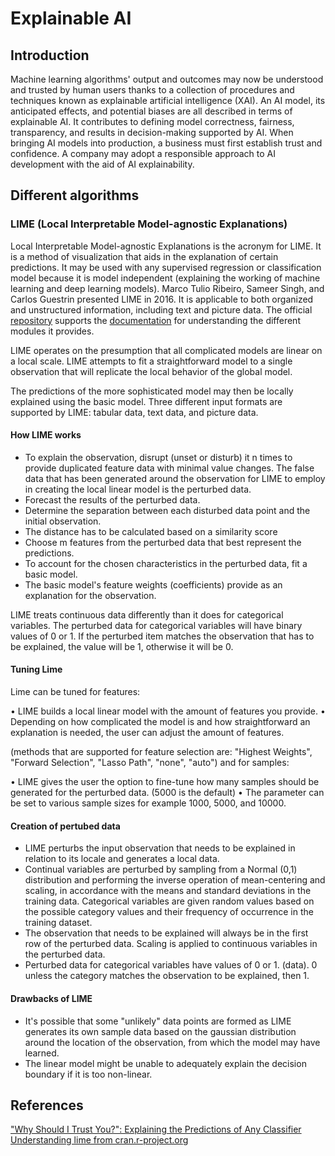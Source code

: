 # Explainable AI

## Introduction
Machine learning algorithms' output and outcomes may now be understood and trusted by human users thanks to a collection of procedures and techniques known as explainable artificial intelligence (XAI). An AI model, its anticipated effects, and potential biases are all described in terms of explainable AI. It contributes to defining model correctness, fairness, transparency, and results in decision-making supported by AI. When bringing AI models into production, a business must first establish trust and confidence. A company may adopt a responsible approach to AI development with the aid of AI explainability.

## Different algorithms

### LIME (Local Interpretable Model-agnostic Explanations)

Local Interpretable Model-agnostic Explanations is the acronym for LIME. It is a method of visualization that aids in the explanation of certain predictions. It may be used with any supervised regression or classification model because it is model independent (explaining the working of machine learning and deep learning models). Marco Tulio Ribeiro, Sameer Singh, and Carlos Guestrin presented LIME in 2016. It is applicable to both organized and unstructured information, including text and picture data. The official [repository](https://github.com/marcotcr/lime) supports the [documentation](https://lime-ml.readthedocs.io/en/latest/lime.html#) for understanding the different modules it provides.

LIME operates on the presumption that all complicated models are linear on a local scale. LIME attempts to fit a straightforward model to a single observation that will replicate the local behavior of the global model.

The predictions of the more sophisticated model may then be locally explained using the basic model. Three different input formats are supported by LIME: tabular data, text data, and picture data.

#### How LIME works

- To explain the observation, disrupt (unset or disturb) it n times to provide duplicated feature data with minimal value changes. The false data that has been generated around the observation for LIME to employ in creating the local linear model is the perturbed data.
- Forecast the results of the perturbed data.
- Determine the separation between each disturbed data point and the initial observation.
- The distance has to be calculated based on a similarity score
- Choose m features from the perturbed data that best represent the predictions.
- To account for the chosen characteristics in the perturbed data, fit a basic model.
- The basic model's feature weights (coefficients) provide as an explanation for the observation.

LIME treats continuous data differently than it does for categorical variables. The perturbed data for categorical variables will have binary values of 0 or 1. If the perturbed item matches the observation that has to be explained, the value will be 1, otherwise it will be 0.

#### Tuning Lime

Lime can be tuned for features:

• LIME builds a local linear model with the amount of features you provide.
• Depending on how complicated the model is and how straightforward an explanation is needed, the user can adjust the amount of features.

(methods that are supported for feature selection are: "Highest Weights", "Forward Selection", "Lasso Path", "none", "auto")
and for samples:

• LIME gives the user the option to fine-tune how many samples should be generated for the perturbed data. (5000 is the default)
• The parameter can be set to various sample sizes for example 1000, 5000, and 10000.

#### Creation of pertubed data

- LIME perturbs the input observation that needs to be explained in relation to its locale and generates a local data.
- Continual variables are perturbed by sampling from a Normal (0,1) distribution and performing the inverse operation of mean-centering and scaling, in accordance with the means and standard deviations in the training data. Categorical variables are given random values based on the possible category values and their frequency of occurrence in the training dataset.
- The observation that needs to be explained will always be in the first row of the perturbed data. Scaling is applied to continuous variables in the perturbed data.
- Perturbed data for categorical variables have values of 0 or 1. (data). 0 unless the category matches the observation to be explained, then 1.

#### Drawbacks of LIME

- It's possible that some "unlikely" data points are formed as LIME generates its own sample data based on the gaussian distribution around the location of the observation, from which the model may have learned.
- The linear model might be unable to adequately explain the decision boundary if it is too non-linear.


## References

["Why Should I Trust You?": Explaining the Predictions of Any Classifier](https://arxiv.org/abs/1602.04938)
[Understanding lime from cran.r-project.org](https://cran.r-project.org/web/packages/lime/vignettes/Understanding_lime.html)
